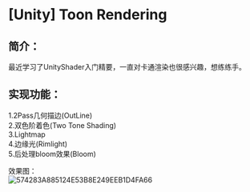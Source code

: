 # [Unity] Toon Rendering

## 简介：  
最近学习了UnityShader入门精要，一直对卡通渲染也很感兴趣，想练练手。  

## 实现功能：  
1.2Pass几何描边(OutLine)  
2.双色阶着色(Two Tone Shading)  
3.Lightmap  
4.边缘光(Rimlight)   
5.后处理bloom效果(Bloom)  

效果图：  
![574283A885124E53B8E249EEB1D4FA66](https://user-images.githubusercontent.com/74462917/123406622-11a2ac00-d5e6-11eb-8ba4-bbb17d45a597.jpg)

